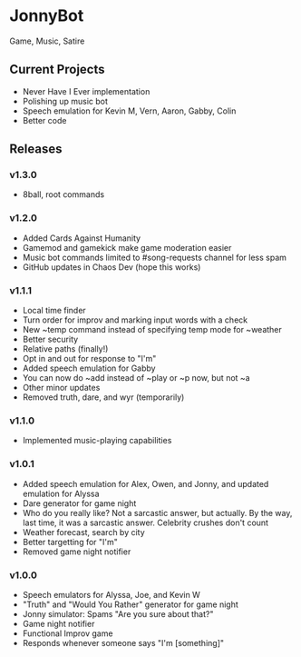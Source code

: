 # JonnyBot
Game, Music, Satire

## Current Projects
  + Never Have I Ever implementation
  + Polishing up music bot
  + Speech emulation for Kevin M, Vern, Aaron, Gabby, Colin
  + Better code

## Releases
### v1.3.0
  + 8ball, root commands
  
### v1.2.0
  + Added Cards Against Humanity
  + Gamemod and gamekick make game moderation easier
  + Music bot commands limited to #song-requests channel for less spam
  + GitHub updates in Chaos Dev (hope this works)

### v1.1.1
  + Local time finder
  + Turn order for improv and marking input words with a check
  + New ~temp command instead of specifying temp mode for ~weather
  + Better security
  + Relative paths (finally!)
  + Opt in and out for response to "I'm"
  + Added speech emulation for Gabby
  + You can now do ~add instead of ~play or ~p now, but not ~a
  + Other minor updates
  + Removed truth, dare, and wyr (temporarily)

### v1.1.0
  + Implemented music-playing capabilities
  
### v1.0.1
  + Added speech emulation for Alex, Owen, and Jonny, and updated emulation for Alyssa
  + Dare generator for game night
  + Who do you really like? Not a sarcastic answer, but actually. By the way, last time, it was a sarcastic answer. Celebrity crushes don't count
  + Weather forecast, search by city
  + Better targetting for "I'm"
  + Removed game night notifier
  
### v1.0.0
  + Speech emulators for Alyssa, Joe, and Kevin W
  + "Truth" and "Would You Rather" generator for game night
  + Jonny simulator: Spams "Are you sure about that?"
  + Game night notifier
  + Functional Improv game
  + Responds whenever someone says "I'm [something]"
